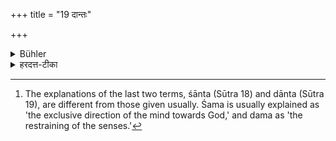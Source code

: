 +++
title = "19 दान्तः"

+++

<details><summary>Bühler</summary>

19. Let him be untired in fulfilling his duties; [^7] 


[^7]:  The explanations of the last two terms, śānta (Sūtra 18) and dānta (Sūtra 19), are different from those given usually. Śama is usually explained as 'the exclusive direction of the mind towards God,' and dama as 'the restraining of the senses.'
</details>

<details><summary>हरदत्त-टीका</summary>

## सूत्रम्
दान्तः ॥ १९ ॥
### टिप्पनी
विहितेषु कर्मस्वग्लानिर्दमः । तद्वान् दान्त ॥ ९ ॥
</details>
